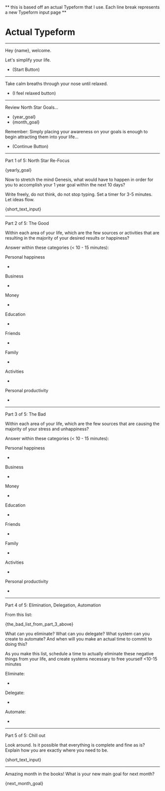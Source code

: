 ** this is based off an actual Typeform that I use. Each line break represents a new Typeform input page **

# Actual Typeform
---

Hey {name}, welcome.

Let's simplify your life.

- (Start Button)

---

Take calm breaths through your nose until relaxed.


- (I feel relaxed button)

---

Review North Star Goals...

- {year_goal}
- {month_goal}

Remember: Simply placing your awareness on your goals is enough to begin attracting them into your life...

- (Continue Button)

---

Part 1 of 5: North Star Re-Focus

{yearly_goal}

Now to stretch the mind Genesis, what would have to happen in order for you to accomplish your 1 year goal within the next 10 days?

Write freely, do not think, do not stop typing. Set a timer for 3-5 minutes. Let ideas flow.

{short_text_input}

---

Part 2 of 5: The Good

Within each area of your life, which are the few sources or activities that are resulting in the majority of your desired results or happiness?

Answer within these categories (< 10 - 15 minutes): 

Personal happiness 

- 

Business 

- 

Money

- 

Education

- 

Friends

-

Family

-

Activities

-

Personal productivity 

-


---

Part 3 of 5: The Bad

Within each area of your life, which are the few sources that are causing the majority of your stress and unhappiness?

Answer within these categories (< 10 - 15 minutes): 

Personal happiness 

- 

Business 

- 

Money

- 

Education

- 

Friends

-

Family

-

Activities

-

Personal productivity 

-


---

Part 4 of 5: Elimination, Delegation, Automation

From this list:

{the_bad_list_from_part_3_above}

What can you eliminate? What can you delegate? What system can you create to automate? And when will you make an actual time to commit to doing this?

As you make this list, schedule a time to actually eliminate these negative things from your life, and create systems necessary to free yourself <10-15 minutes


Eliminate:

- 

Delegate:

- 

Automate:

- 

---

Part 5 of 5: Chill out

Look around. Is it possible that everything is complete and fine as is? Explain how you are exactly where you need to be.

{short_text_input}


---

Amazing month in the books! What is your new main goal for next month?

{next_month_goal}
